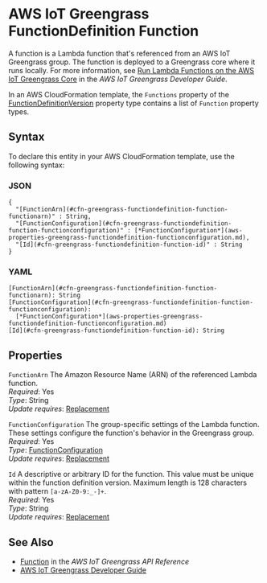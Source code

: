 # AWS IoT Greengrass FunctionDefinition Function<a name="aws-properties-greengrass-functiondefinition-function"></a>

<a name="aws-properties-greengrass-functiondefinition-function-description"></a>A function is a Lambda function that's referenced from an AWS IoT Greengrass group\. The function is deployed to a Greengrass core where it runs locally\. For more information, see [Run Lambda Functions on the AWS IoT Greengrass Core](https://docs.aws.amazon.com/greengrass/latest/developerguide/lambda-functions.html) in the *AWS IoT Greengrass Developer Guide*\.

<a name="aws-properties-greengrass-functiondefinition-function-inheritance"></a> In an AWS CloudFormation template, the `Functions` property of the [FunctionDefinitionVersion](aws-properties-greengrass-functiondefinition-functiondefinitionversion.md) property type contains a list of `Function` property types\.

## Syntax<a name="aws-properties-greengrass-functiondefinition-function-syntax"></a>

To declare this entity in your AWS CloudFormation template, use the following syntax:

### JSON<a name="aws-properties-greengrass-functiondefinition-function-syntax.json"></a>

```
{
  "[FunctionArn](#cfn-greengrass-functiondefinition-function-functionarn)" : String,
  "[FunctionConfiguration](#cfn-greengrass-functiondefinition-function-functionconfiguration)" : [*FunctionConfiguration*](aws-properties-greengrass-functiondefinition-functionconfiguration.md),
  "[Id](#cfn-greengrass-functiondefinition-function-id)" : String
}
```

### YAML<a name="aws-properties-greengrass-functiondefinition-function-syntax.yaml"></a>

```
[FunctionArn](#cfn-greengrass-functiondefinition-function-functionarn): String
[FunctionConfiguration](#cfn-greengrass-functiondefinition-function-functionconfiguration): 
  [*FunctionConfiguration*](aws-properties-greengrass-functiondefinition-functionconfiguration.md)
[Id](#cfn-greengrass-functiondefinition-function-id): String
```

## Properties<a name="aws-properties-greengrass-functiondefinition-function-properties"></a>

`FunctionArn`  <a name="cfn-greengrass-functiondefinition-function-functionarn"></a>
The Amazon Resource Name \(ARN\) of the referenced Lambda function\.  
 *Required*: Yes  
 *Type*: String  
 *Update requires*: [Replacement](using-cfn-updating-stacks-update-behaviors.md#update-replacement) 

`FunctionConfiguration`  <a name="cfn-greengrass-functiondefinition-function-functionconfiguration"></a>
The group\-specific settings of the Lambda function\. These settings configure the function's behavior in the Greengrass group\.  
 *Required*: Yes  
 *Type*: [FunctionConfiguration](aws-properties-greengrass-functiondefinitionversion-functionconfiguration.md)  
 *Update requires*: [Replacement](using-cfn-updating-stacks-update-behaviors.md#update-replacement) 

`Id`  <a name="cfn-greengrass-functiondefinition-function-id"></a>
A descriptive or arbitrary ID for the function\. This value must be unique within the function definition version\. Maximum length is 128 characters with pattern `[a-zA-Z0-9:_-]+`\.  
 *Required*: Yes  
 *Type*: String  
 *Update requires*: [Replacement](using-cfn-updating-stacks-update-behaviors.md#update-replacement) 

## See Also<a name="aws-properties-greengrass-functiondefinition-function-seealso"></a>
+ [Function](https://docs.aws.amazon.com/greengrass/latest/apireference/definitions-function.html) in the *AWS IoT Greengrass API Reference*
+ [AWS IoT Greengrass Developer Guide](https://docs.aws.amazon.com/greengrass/latest/developerguide/)